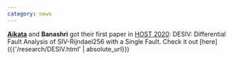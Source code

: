 ```yaml
---
category: news
---
```


<!-- This was the **second** on line meeting of the de.ci.phe.red LABS. Are we keeping busy ? -->

[**Aikata**]({{site.collections.team}}) and **Banashri** got their first paper in [HOST 2020](http://www.hostsymposium.org/): DESIV: Differential Fault Analysis of SIV-Rijndael256 with a Single Fault. Check it out [here]({{'/research/DESIV.html' | absolute_url}})
